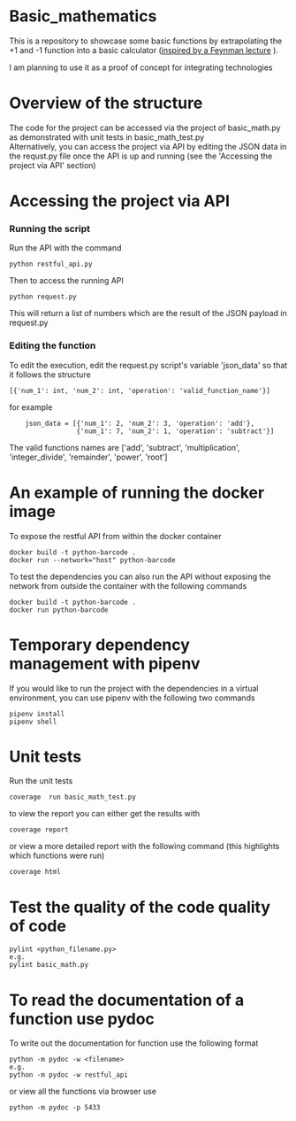 # Basic_mathematics
This is a repository to showcase some basic functions by extrapolating the +1 and -1 function into a basic calculator ([inspired by a Feynman lecture](https://www.feynmanlectures.caltech.edu/I_22.html) ). 

I am planning to use it as a proof of concept for integrating technologies

# Overview of the structure
The code for the project can be accessed via the project of basic_math.py as demonstrated with unit tests in basic_math_test.py <br />
Alternatively, you can access the project via API by editing the JSON data in the requst.py file once the API is up and running (see the 'Accessing the project via API' section)

# Accessing the project via API
### Running the script
Run the API with the command
```
python restful_api.py
```

Then to access the running API
```
python request.py
```
This will return a list of numbers which are the result of the JSON payload in request.py
### Editing the function
To edit the execution, edit the request.py script's variable 'json_data' so that it follows the structure
```
[{'num_1': int, 'num_2': int, 'operation': 'valid_function_name'}]
```
for example
```
    json_data = [{'num_1': 2, 'num_2': 3, 'operation': 'add'},
                 {'num_1': 7, 'num_2': 1, 'operation': 'subtract'}]
```
The valid functions names are ['add', 'subtract', 'multiplication', 'integer_divide', 'remainder', 'power', 'root']



# An example of running the docker image

To expose the restful API from within the docker container 
```
docker build -t python-barcode . 
docker run --network="host" python-barcode 
```

To test the dependencies you can also run the API without exposing the network from outside the container with the following commands
```
docker build -t python-barcode . 
docker run python-barcode
```
# Temporary dependency management with pipenv
If you would like to run the project with the dependencies in a virtual environment, you can use pipenv with the following two commands
```
pipenv install
pipenv shell 
```
# Unit tests
Run the unit tests
```
coverage  run basic_math_test.py
```
to view the report you can either get the results with
```
coverage report
```
or view a more detailed report with the following command (this highlights which functions were run)
```
coverage html
```
# Test the quality of the code quality of code
```
pylint <python_filename.py>
e.g.
pylint basic_math.py
```

# To read the documentation of a function use pydoc
To write out the documentation for function use the following format
```
python -m pydoc -w <filename>
e.g.
python -m pydoc -w restful_api
```
or view all the functions via browser use
```
python -m pydoc -p 5433
```